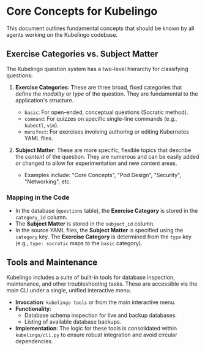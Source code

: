 # Core Concepts for Kubelingo

This document outlines fundamental concepts that should be known by all agents working on the Kubelingo codebase.

## Exercise Categories vs. Subject Matter

The Kubelingo question system has a two-level hierarchy for classifying questions:

1.  **Exercise Categories**: These are three broad, fixed categories that define the *modality* or *type* of the question. They are fundamental to the application's structure.
    *   `basic`: For open-ended, conceptual questions (Socratic method).
    *   `command`: For quizzes on specific single-line commands (e.g., `kubectl`, `vim`).
    *   `manifest`: For exercises involving authoring or editing Kubernetes YAML files.

2.  **Subject Matter**: These are more specific, flexible topics that describe the *content* of the question. They are numerous and can be easily added or changed to allow for experimentation and new content areas.
    *   Examples include: "Core Concepts", "Pod Design", "Security", "Networking", etc.

### Mapping in the Code

-   In the database (`questions` table), the **Exercise Category** is stored in the `category_id` column.
-   The **Subject Matter** is stored in the `subject_id` column.
-   In the source YAML files, the **Subject Matter** is specified using the `category` key. The **Exercise Category** is determined from the `type` key (e.g., `type: socratic` maps to the `basic` category).

## Tools and Maintenance

Kubelingo includes a suite of built-in tools for database inspection, maintenance, and other troubleshooting tasks. These are accessible via the main CLI under a single, unified interactive menu.

-   **Invocation**: `kubelingo tools` or from the main interactive menu.
-   **Functionality**:
    -   Database schema inspection for live and backup databases.
    -   Listing of available database backups.
-   **Implementation**: The logic for these tools is consolidated within `kubelingo/cli.py` to ensure robust integration and avoid circular dependencies.
